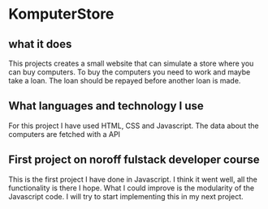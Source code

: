 # KomputerStore


## what it does
This projects creates a small website that can simulate a store where you can buy computers. To buy the computers you need to work and maybe take a loan. The loan should be repayed before another loan is made. 


## What languages and technology I use
For this project I have used HTML, CSS and Javascript. The data about the computers are fetched with a API


## First project on noroff fulstack developer course

This is the first project I have done in Javascript. I think it went well, all the functionality is there I hope.
What I could improve is the modularity of the Javascript code. I will try to start implementing this in my next project.  
